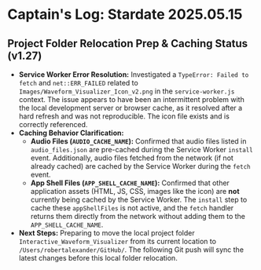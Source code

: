 # Captain's Log: Stardate 2025.05.15

## Project Folder Relocation Prep & Caching Status (v1.27)

*   **Service Worker Error Resolution:** Investigated a `TypeError: Failed to fetch` and `net::ERR_FAILED` related to `Images/Waveform_Visualizer_Icon_v2.png` in the `service-worker.js` context. The issue appears to have been an intermittent problem with the local development server or browser cache, as it resolved after a hard refresh and was not reproducible. The icon file exists and is correctly referenced.
*   **Caching Behavior Clarification:**
    *   **Audio Files (`AUDIO_CACHE_NAME`):** Confirmed that audio files listed in `audio_files.json` are pre-cached during the Service Worker `install` event. Additionally, audio files fetched from the network (if not already cached) are cached by the Service Worker during the `fetch` event.
    *   **App Shell Files (`APP_SHELL_CACHE_NAME`):** Confirmed that other application assets (HTML, JS, CSS, images like the icon) are **not** currently being cached by the Service Worker. The `install` step to cache these `appShellFiles` is not active, and the `fetch` handler returns them directly from the network without adding them to the `APP_SHELL_CACHE_NAME`.
*   **Next Steps:** Preparing to move the local project folder `Interactive_Waveform_Visualizer` from its current location to `/Users/robertalexander/GitHub/`. The following Git push will sync the latest changes before this local folder relocation. 